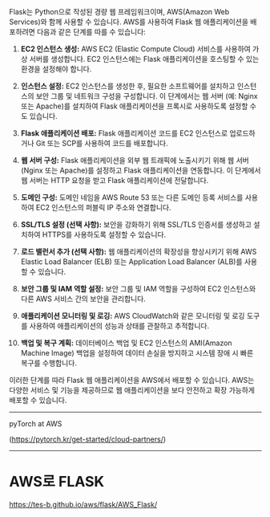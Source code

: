 Flask는 Python으로 작성된 경량 웹 프레임워크이며, AWS(Amazon Web Services)와 함께 사용할 수 있습니다.
AWS를 사용하여 Flask 웹 애플리케이션을 배포하려면 다음과 같은 단계를 따를 수 있습니다:

1. **EC2 인스턴스 생성:** AWS EC2 (Elastic Compute Cloud) 서비스를 사용하여 가상 서버를 생성합니다. EC2 인스턴스에는 Flask 애플리케이션을 호스팅할 수 있는 환경을 설정해야 합니다.

2. **인스턴스 설정:** EC2 인스턴스를 생성한 후, 필요한 소프트웨어를 설치하고 인스턴스의 보안 그룹 및 네트워크 구성을 구성합니다. 이 단계에서는 웹 서버 (예: Nginx 또는 Apache)를 설치하여 Flask 애플리케이션을 프록시로 사용하도록 설정할 수도 있습니다.

3. **Flask 애플리케이션 배포:** Flask 애플리케이션 코드를 EC2 인스턴스로 업로드하거나 Git 또는 SCP를 사용하여 코드를 배포합니다.

4. **웹 서버 구성:** Flask 애플리케이션을 외부 웹 트래픽에 노출시키기 위해 웹 서버 (Nginx 또는 Apache)를 설정하고 Flask 애플리케이션을 연동합니다. 이 단계에서 웹 서버는 HTTP 요청을 받고 Flask 애플리케이션에 전달합니다.

5. **도메인 구성:** 도메인 네임을 AWS Route 53 또는 다른 도메인 등록 서비스를 사용하여 EC2 인스턴스의 퍼블릭 IP 주소와 연결합니다.

6. **SSL/TLS 설정 (선택 사항):** 보안을 강화하기 위해 SSL/TLS 인증서를 생성하고 설치하여 HTTPS를 사용하도록 설정할 수 있습니다.

7. **로드 밸런서 추가 (선택 사항):** 웹 애플리케이션의 확장성을 향상시키기 위해 AWS Elastic Load Balancer (ELB) 또는 Application Load Balancer (ALB)를 사용할 수 있습니다.

8. **보안 그룹 및 IAM 역할 설정:** 보안 그룹 및 IAM 역할을 구성하여 EC2 인스턴스와 다른 AWS 서비스 간의 보안을 관리합니다.

9. **애플리케이션 모니터링 및 로깅:** AWS CloudWatch와 같은 모니터링 및 로깅 도구를 사용하여 애플리케이션의 성능과 상태를 관찰하고 추적합니다.

10. **백업 및 복구 계획:** 데이터베이스 백업 및 EC2 인스턴스의 AMI(Amazon Machine Image) 백업을 설정하여 데이터 손실을 방지하고 시스템 장애 시 빠른 복구를 수행합니다.

이러한 단계를 따라 Flask 웹 애플리케이션을 AWS에서 배포할 수 있습니다. AWS는 다양한 서비스 및 기능을 제공하므로 웹 애플리케이션을 보다 안전하고 확장 가능하게 배포할 수 있습니다.


---

pyTorch at AWS

(https://pytorch.kr/get-started/cloud-partners/)


---
# AWS로 FLASK

https://tes-b.github.io/aws/flask/AWS_Flask/